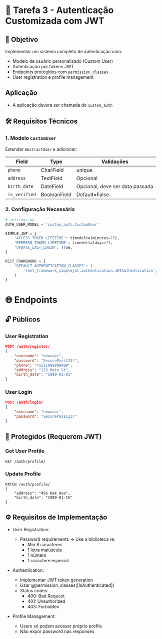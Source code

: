 # 🔐 Tarefa 3 - Autenticação Customizada com JWT

## 📌 Objetivo
Implementar um sistema completo de autenticação com:
- Modelo de usuário personalizado (Custom User)
- Autenticação por tokens JWT
- Endpoints protegidos com `permission_classes`
- User registration e profile management


## Aplicação
- A aplicação devera ser chamada de `custom_auth`

## 🛠 Requisitos Técnicos

### 1. Modelo `CustomUser`
Estender `AbstractUser` e adicionar:

| Field             | Type          | Validações                      |
|-------------------|---------------|---------------------------------|
| `phone`           | CharField     |  unique |
| `address`         | TextField     | Opcional                        |
| `birth_date`      | DateField     | Opcional, deve ser data passada |
| `is_verified`     | BooleanField  | Default=False                   |

### 2. Configuração Necessária
```python
# settings.py
AUTH_USER_MODEL = 'custom_auth.CustomUser'

SIMPLE_JWT = {
    'ACCESS_TOKEN_LIFETIME': timedelta(minutes=15),
    'REFRESH_TOKEN_LIFETIME': timedelta(days=7),
    'UPDATE_LAST_LOGIN': True,
}

REST_FRAMEWORK = {
    'DEFAULT_AUTHENTICATION_CLASSES': (
        'rest_framework_simplejwt.authentication.JWTAuthentication',
    )
}
```
# 🌐 Endpoints
## 🔓 Públicos
### User Registration

```json
POST /auth/register/
{
    "username": "newuser",
    "password": "SecurePass123!",
    "phone": "+5511999999999",
    "address": "123 Main St",
    "birth_date": "1990-01-01"
}
```

### User Login

```json
POST /auth/login/
{
    "username": "newuser",
    "password": "SecurePass123!"
}
```

## 🔐 Protegidos (Requerem JWT)
### Get User Profile
```
GET /auth/profile/
```

### Update Profile
```
PATCH /auth/profile/
{
    "address": "456 Oak Ave",
    "birth_date": "1990-01-15"
}
```

## ⚙️ Requisitos de Implementação

- User Registration:
  - Password requirements -> Use a biblioteca re:
    - Min 8 caracteres
    - 1 letra maiúscula
    - 1 número
    - 1 caractere especial

- Authentication:
  - Implementar JWT token generation
  - Usar @permission_classes([IsAuthenticated])
  - Status codes:
    - 400: Bad Request
    - 401: Unauthorized
    - 403: Forbidden

- Profile Management:
  - Users só podem acessar próprio profile
  - Não expor password nas responses
